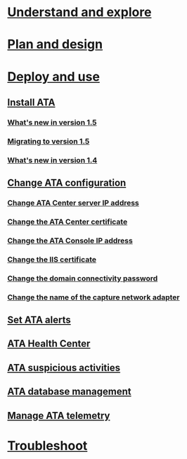 # [Understand and explore](/ATA/understand/what-is-ata.html)
# [Plan and design](/ATA/plandesign/ata-capacity-planning.html)
# [Deploy and use](install-ata.md)
## [Install ATA](install-ata.md)
### [What's new in version 1.5](whats-new-version-1.5.md)
### [Migrating to version 1.5](ata-update-1.5-migration-guide.md)
### [What's new in version 1.4](whats-new-version-1.4.md)
## [Change ATA configuration](modifying-ata-configuration.md)
### [Change ATA Center server IP address](modifying-ata-config-centerip.md)
### [Change the ATA Center certificate](modifying-ata-config-centercert.md)
### [Change the ATA Console IP address](modifying-ata-config-consoleip.md)
### [Change the IIS certificate](modifying-ata-config-iiscert.md)
### [Change the domain connectivity password](modifying-ata-config-dcpassword.md)
### [Change the name of the capture network adapter](modifying-ata-config-nicname.md)
## [Set ATA alerts](setting-ata-alerts.md)
## [ATA Health Center](ata-health-center.md)
## [ATA suspicious activities](working-with-suspicious-activities.md)
## [ATA database management](ata-database-management.md)
## [Manage ATA telemetry](manage-telemetry-settings.md)
# [Troubleshoot](/ATA/troubleshoot/troubleshooting-ata-using-logs.html)

